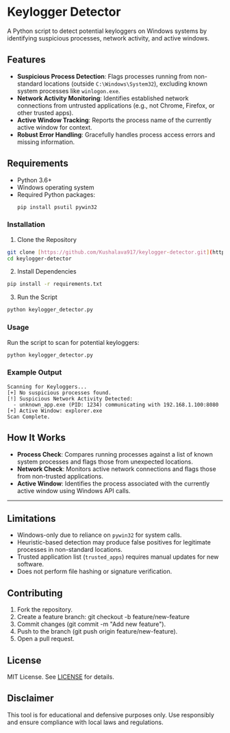 # Keylogger Detector

A Python script to detect potential keyloggers on Windows systems by identifying suspicious processes, network activity, and active windows.

## Features

- **Suspicious Process Detection**: Flags processes running from non-standard locations (outside `C:\Windows\System32`), excluding known system processes like `winlogon.exe`.
- **Network Activity Monitoring**: Identifies established network connections from untrusted applications (e.g., not Chrome, Firefox, or other trusted apps).
- **Active Window Tracking**: Reports the process name of the currently active window for context.
- **Robust Error Handling**: Gracefully handles process access errors and missing information.

## Requirements

- Python 3.6+
- Windows operating system
- Required Python packages:
  ```bash
  pip install psutil pywin32

### Installation

1. Clone the Repository
```bash
git clone [https://github.com/Kushalava917/keylogger-detector.git](https://github.com/Kushalava917/KeyLoggerTool.git) 
cd keylogger-detector
```
2. Install Dependencies
```bash
pip install -r requirements.txt
```
3. Run the Script
```bash
python keylogger_detector.py
```

### Usage
Run the script to scan for potential keyloggers:

```bash
python keylogger_detector.py
```

### Example Output
```text
Scanning for Keyloggers...
[+] No suspicious processes found.
[!] Suspicious Network Activity Detected:
  - unknown_app.exe (PID: 1234) communicating with 192.168.1.100:8080
[+] Active Window: explorer.exe
Scan Complete.
```

## How It Works

- **Process Check**: Compares running processes against a list of known system processes and flags those from unexpected locations.
- **Network Check**: Monitors active network connections and flags those from non-trusted applications.
- **Active Window**: Identifies the process associated with the currently active window using Windows API calls.

---

## Limitations

- Windows-only due to reliance on `pywin32` for system calls.
- Heuristic-based detection may produce false positives for legitimate processes in non-standard locations.
- Trusted application list (`trusted_apps`) requires manual updates for new software.
- Does not perform file hashing or signature verification.

## Contributing

1. Fork the repository.
2. Create a feature branch:
   git checkout -b feature/new-feature
3. Commit changes (git commit -m "Add new feature").
4. Push to the branch (git push origin feature/new-feature).
5. Open a pull request.

## License

MIT License. See [LICENSE](LICENSE) for details.

## Disclaimer

This tool is for educational and defensive purposes only. Use responsibly and ensure compliance with local laws and regulations.
